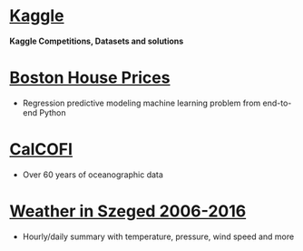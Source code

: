 # [Kaggle](https://www.kaggle.com/)

**Kaggle Competitions, Datasets and solutions**

# [Boston House Prices](https://www.kaggle.com/vikrishnan/boston-house-prices)
- Regression predictive modeling machine learning problem from end-to-end Python

# [CalCOFI](https://www.kaggle.com/sohier/calcofi)
- Over 60 years of oceanographic data

# [Weather in Szeged 2006-2016](https://www.kaggle.com/budincsevity/szeged-weather)
- Hourly/daily summary with temperature, pressure, wind speed and more
